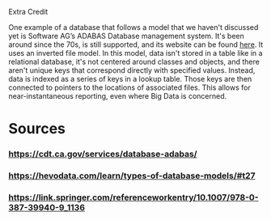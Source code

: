 Extra Credit

One example of a database that follows a model that we haven't discussed yet is Software AG’s ADABAS Database management system.
It's been around since the 70s, is still supported, and its website can be found [here](https://cdt.ca.gov/services/database-adabas/).
It uses an inverted file model. In this model, data isn't stored in a table like in a relational database, it's not centered around classes and objects,
and there aren't unique keys that correspond directly with specified values. Instead, data is indexed as a series of keys in a lookup table.
Those keys are then connected to pointers to the locations of associated files. This allows for near-instantaneous reporting, even where Big Data is concerned.



# Sources
### https://cdt.ca.gov/services/database-adabas/
### https://hevodata.com/learn/types-of-database-models/#t27
### https://link.springer.com/referenceworkentry/10.1007/978-0-387-39940-9_1136

